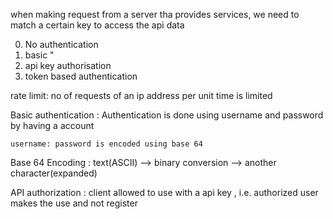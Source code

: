 when making request from a server tha provides services, we need to match a certain key to access the api data 

0. No authentication
1. basic "
2. api key authorisation
3. token based authentication

rate limit: no of requests of an ip address per unit time is limited

Basic authentication :
    Authentication is done using username and password by having a account

    username: password is encoded using base 64 

Base 64 Encoding : 
    text(ASCII) --> binary conversion --> another character(expanded)

API authorization :
    client allowed to use with a api key , i.e. authorized user makes the use and not register

